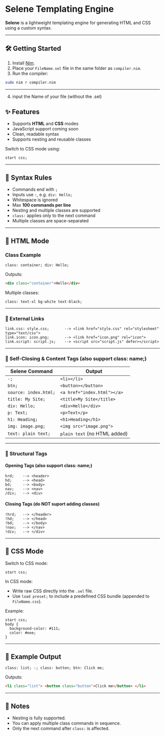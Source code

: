 # Selene Templating Engine

**Selene** is a lightweight templating engine for generating HTML and CSS using a custom syntax.

---

## 🛠 Getting Started

1. Install [Nim](https://nim-lang.org).
2. Place your `FileName.sel` file in the same folder as `compiler.nim`.
3. Run the compiler:

```bash
sudo nim r compiler.nim
```

---

4. input the Name of your file (without the .sel)

## ✨ Features

- Supports **HTML** and **CSS** modes
- JavaScript support coming soon
- Clean, readable syntax
- Supports nesting and reusable classes

Switch to CSS mode using:

```selene
start css;
```

---

## 📐 Syntax Rules

- Commands end with `;`
- Inputs use `:`, e.g. `div: Hello;`
- Whitespace is ignored
- Max **100 commands per line**
- Nesting and multiple classes are supported
- `class:` applies only to the next command
- Multiple classes are space-separated

---

## 📄 HTML Mode

### Class Example

```selene
class: container; div: Hello;
```

Outputs:

```html
<div class="container">Hello</div>
```

Multiple classes:

```selene
class: text-xl bg-white text-black;
```

---

### 🔗 External Links

```selene
link.css: style.css;       --> <link href="style.css" rel="stylesheet" type="text/css">
link.icon: icon.png;       --> <link href="icon.png" rel="icon">
link.script: script.js;    --> <script src="script.js" defer></script>
```

---

### 🧩 Self-Closing & Content Tags (also support class: name;)

| Selene Command            | Output                                  |
|---------------------------|------------------------------------------|
| `-;`                      | `<li></li>`                              |
| `btn;`                    | `<button></button>`                      |
| `source: index.html;`     | `<a href="index.html"></a>`              |
| `title: My Site;`         | `<title>My Site</title>`                 |
| `div: Hello;`             | `<div>Hello</div>`                       |
| `p: Text;`                | `<p>Text</p>`                            |
| `h1: Heading;`            | `<h1>Heading</h1>`                        |
| `img: image.png;`         | `<img src="image.png">`                  |
| `text: plain text;`       | `plain text` (no HTML added)             |

---

### 🧭 Structural Tags

#### Opening Tags (also support class: name;)

```selene
hrd;    --> <header>
hd;     --> <head>
bd;     --> <body>
nav;    --> <nav>
/div;   --> <div>
```

#### Closing Tags (do NOT suport adding classes)

```selene
!hrd;   --> </header>
!hd;    --> </head>
!bd;    --> </body>
!nav;   --> </nav>
!div;   --> </div>
```

---

## 🎨 CSS Mode

Switch to CSS mode:

```selene
start css;
```

In CSS mode:

- Write raw CSS directly into the `.sel` file.
- Use `load preset;` to include a predefined CSS bundle (appended to `FileName.css`).

Example:

```selene
start css;
body {
  background-color: #111;
  color: #eee;
}
```

---

## 🧪 Example Output

```selene
class: list; -; class: button; btn: Click me;
```

Outputs:

```html
<li class="list"> <button class="button">Click me</button> </li>
```

---

## 🔧 Notes

- Nesting is fully supported.
- You can apply multiple class commands in sequence.
- Only the next command after `class:` is affected.


